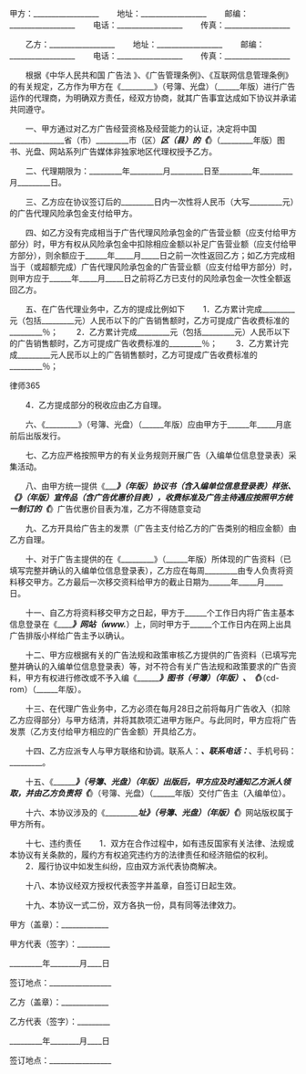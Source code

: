 
 甲方：__________________
　　地址：__________________
　　邮编：__________________
　　电话：__________________
　　传真：__________________


　　乙方：__________________
　　地址：__________________
　　邮编：__________________
　　电话：__________________
　　传真：__________________


　　根据《中华人民共和国
广告法
》、《广告管理条例》、《互联网信息管理条例》的有关规定，乙方作为甲方在《_________》（号簿、光盘）（______年版）进行广告运作的代理商，为明确双方责任，经双方协商，就其广告事宜达成如下协议并承诺共同遵守。


　　一、甲方通过对乙方广告经营资格及经营能力的认证，决定将中国_______________省（市）_________市（区）_________区（县）的《_________》（_________年版）图书、光盘、网站系列广告媒体非独家地区代理权授予乙方。


　　二、代理期限为：_________年_________月_________日至_________年_________月_________日。


　　三、乙方应在协议签订后的_________日内一次性将人民币（大写_________元）的广告代理风险承包金支付给甲方。


　　四、如乙方没有完成相当于广告代理风险承包金的广告营业额（应支付给甲方部分）时，甲方有权从风险承包金中扣除相应金额以补足广告营业额（应支付给甲方部分），则余额应于______年_____月_____日之前一次性返回乙方；如乙方完成相当于（或超额完成）广告代理风险承包金的广告营业额（应支付给甲方部分）时，则甲方应于______年_____月_____日之前将乙方已支付的风险承包金一次性全额返回乙方。


　　五、在广告代理业务中，乙方的提成比例如下
　　1．乙方累计完成_________元（包括_________元）人民币以下的广告销售额时，乙方可提成广告收费标准的_________％；
　　2．乙方累计完成_________元（包括_________元）人民币以下的广告销售额时，乙方可提成广告收费标准的_________％；
　　3．乙方累计完成_________元人民币以上的广告销售额时，乙方可提成广告收费标准的_________％；




 
律师365






　　4．乙方提成部分的税收应由乙方自理。




　　六、《_________》（号簿、光盘）（______年版）应由甲方于______年_____月底前后出版发行。


　　七、乙方应严格按照甲方的有关业务规则开展广告（入编单位信息登录表）采集活动。


　　八、由甲方统一提供《_________》（______年版）协议书（含入编单位信息登录表）样张、《_________》（______年版）宣传品（含广告优惠价目表），收费标准及广告主待遇应按照甲方统一制订的《_________》广告优惠价目表为准，乙方不得随意变动


　　九、乙方开具给广告主的发票（广告主支付给乙方的广告类别的相应金额）由乙方自理。


　　十、对于广告主提供的在《_________》（______年版）所体现的广告资料（已填写完整并确认的入编单位信息登录表），乙方应在每周_________由专人负责将资料移交甲方。乙方最后一次移交资料给甲方的截止日期为______年_____月_____日。


　　十一、自乙方将资料移交甲方之日起，甲方于______个工作日内将广告主基本信息登录在《_________》网站（www._____）上，同时甲方于______个工作日内在网上出具广告排版小样给广告主予以确认。


　　十二、甲方应根据有关的广告法规和政策审核乙方提供的广告资料（已填写完整并确认的入编单位信息登录表）等，对不符合有关广告法规和政策要求的广告资料，甲方有权进行修改或不予入编《_________》图书（号簿）（______年版）、《_________》（cd-rom）（______年版）。


　　十三、在代理广告业务中，乙方必须在每月28日之前将每月广告收入（扣除乙方应得部分）与甲方结清，并将其款项汇进甲方账户。与此同时，甲方应将广告发票（乙方支付给甲方相应的广告金额）开具给乙方。


　　十四、乙方应派专人与甲方联络和协调。联系人：_________、联系电话：_________、手机号码：_________。


　　十五、《_________》（号簿、光盘）（______年版）出版后，甲方应及时通知乙方派人领取，并由乙方负责将《_________》（号簿、光盘）（______年版）交付广告主（入编单位）。


　　十六、本协议涉及的《____________址》（号簿、光盘）（______年版）《_________》网站版权属于甲方所有。


　　十七、违约责任
　　1．双方在合作过程中，如有违反国家有关法律、法规或本协议有关条款的，履约方有权追究违约方的法律责任和经济赔偿的权利。
　　2．履行协议中如发生纠纷，应由双方派代表协商解决。


　　十八、本协议经双方授权代表签字并盖章，自签订日起生效。


　　十九、本协议一式二份，双方各执一份，具有同等法律效力。


 



 甲方（盖章）：_____________
 
甲方代表（签字）：_________
 
_________年________月____日
 
签订地点：_________________
 


 

  乙方（盖章）：_____________
  
乙方代表（签字）：_________
  
_________年________月____日
  
签订地点：_________________
  

 
  

 
  
 
   
 
   
 
    


    
 

    


    


    
 
 
   
 
  
 
 


